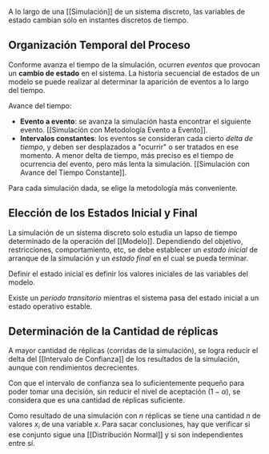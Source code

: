 A lo largo de una [[Simulación]] de un sistema discreto, las variables de estado cambian sólo en instantes discretos de tiempo.

## Organización Temporal del Proceso

Conforme avanza el tiempo de la simulación, ocurren _eventos_ que provocan un **cambio de estado** en el sistema. La historia secuencial de estados de un modelo se puede realizar al determinar la aparición de eventos a lo largo del tiempo.

Avance del tiempo:

- **Evento a evento**: se avanza la simulación hasta encontrar el siguiente evento. [[Simulación con Metodología Evento a Evento]].
- **Intervalos constantes**: los eventos se consideran cada cierto _delta de tiempo_, y deben ser desplazados a "ocurrir" o ser tratados en ese momento. A menor delta de tiempo, más preciso es el tiempo de ocurrencia del evento, pero más lenta la simulación. [[Simulación con Avance del Tiempo Constante]].

Para cada simulación dada, se elige la metodología más conveniente.

## Elección de los Estados Inicial y Final

La simulación de un sistema discreto solo estudia un lapso de tiempo determinado de la operación del [[Modelo]]. Dependiendo del objetivo, restricciones, comportamiento, etc, se debe establecer un _estado inicial_ de arranque de la simulación y un _estado final_ en el cual se pueda terminar.

Definir el estado inicial es definir los valores iniciales de las variables del modelo.

Existe un _período transitorio_ mientras el sistema pasa del estado inicial a un estado operativo estable.

## Determinación de la Cantidad de réplicas

A mayor cantidad de réplicas (corridas de la simulación), se logra reducir el delta del [[Intervalo de Confianza]] de los resultados de la simulación, aunque con rendimientos decrecientes.

Con que el intervalo de confianza sea lo suficientemente pequeño para poder tomar una decisión, sin reducir el nivel de aceptación $(1-\alpha)$, se considera que es una cantidad de réplicas suficiente.

Como resultado de una simulación con $n$ réplicas se tiene una cantidad $n$ de valores $x_i$ de una variable $x$. Para sacar conclusiones, hay que verificar si ese conjunto sigue una [[Distribución Normal]] y si son independientes entre sí.
